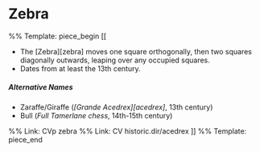 # Zebra

%% Template: piece_begin
[[
* The [Zebra][zebra] moves one square orthogonally, then two squares
  diagonally outwards, leaping over any occupied squares.
* Dates from at least the 13th century.

##### Alternative Names

* Zaraffe/Giraffe (*[Grande Acedrex][acedrex]*, 13th century)
* Bull (*Full Tamerlane chess*, 14th-15th century)

%% Link: CVp zebra
%% Link: CV historic.dir/acedrex
]]
%% Template: piece_end
